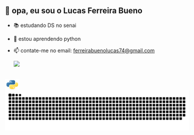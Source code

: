 ## 👋 opa, eu sou o Lucas Ferreira Bueno
 
- 📚 estudando DS no senai
- 📘 estou aprendendo python 
- 📫 contate-me no email: ferreirabuenolucas74@gmail.com

  <div>
  <a href="https://githug.com/Lucas5944">
  <picture>
  <source
    srcset="https://github-readme-stats.vercel.app/api?username=Lucas5944&show_icons=true&theme=dark"
    media="(prefers-color-scheme: dark)"
  />
  <source
    srcset="https://github-readme-stats.vercel.app/api?username=Lucas5944&show_icons=true"
    media="(prefers-color-scheme: light), (prefers-color-scheme: no-preference)"
  />
  <img src="https://github-readme-stats.vercel.app/api?username=Lucas5944&show_icons=true" />
</picture>
    
    
  
<div style="display: inline_block"><br>
  <img align="center" alt="Rafa-Python" height="30" width="40" src="https://raw.githubusercontent.com/devicons/devicon/master/icons/python/python-original.svg">
</div>


<picture>
  <source media="(prefers-color-scheme: dark)" srcset="https://raw.githubusercontent.com/Lucas5944/Lucas5944/output/github-contribution-grid-snake-dark.svg">
  <source media="(prefers-color-scheme: light)" srcset="https://raw.githubusercontent.com/Lucas5944/Lucas5944/output/github-contribution-grid-snake.svg">
  <img alt="github contribution grid snake animation" src="https://raw.githubusercontent.com/Lucas5944/Lucas5944/output/github-contribution-grid-snake.svg">
</picture>
  
